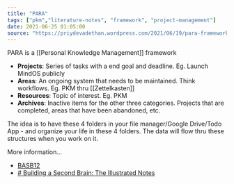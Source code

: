 ```yaml
---
title: "PARA"
tags: ["pkm","literature-notes", "framework", "project-management"]
date: 2021-06-25 01:05:00
source: "https://priydevadethan.wordpress.com/2021/06/19/para-framework-for-personal-knowledge-management/"
---
```


PARA is a [[Personal Knowledge Management]] framework

- **Projects**: Series of tasks with a end goal and deadline. Eg. Launch MindOS publicly
- **Areas**: An ongoing system that needs to be maintained. Think workflows. Eg. PKM thru [[Zettelkasten]]
- **Resources**: Topic of interest. Eg. PKM
- **Archives**: Inactive items for the other three categories. Projects that are completed, areas that have been abandoned, etc.

The idea is to have these 4 folders in your file manager/Google Drive/Todo App - and organize your life in these 4 folders. The data will flow thru these structures when you work on it.

More information...

- [BASB12](https://miro.com/app/board/o9J_lEwGSa8=/)
- [# Building a Second Brain: The Illustrated Notes](https://maggieappleton.com/basb)